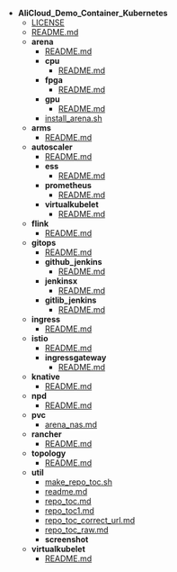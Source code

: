 - __AliCloud_Demo_Container_Kubernetes__
  - [LICENSE](LICENSE)
  - [README.md](README.md)
  - __arena__
    - [README.md](arena/README.md)
    - __cpu__
      - [README.md](arena/cpu/README.md)
    - __fpga__
      - [README.md](arena/fpga/README.md)
    - __gpu__
      - [README.md](arena/gpu/README.md)
    - [install_arena.sh](arena/install_arena.sh)
  - __arms__
    - [README.md](arms/README.md)
  - __autoscaler__
    - [README.md](autoscaler/README.md)
    - __ess__
      - [README.md](autoscaler/ess/README.md)
    - __prometheus__
      - [README.md](autoscaler/prometheus/README.md)
    - __virtualkubelet__
      - [README.md](autoscaler/virtualkubelet/README.md)
  - __flink__
    - [README.md](flink/README.md)
  - __gitops__
    - [README.md](gitops/README.md)
    - __github_jenkins__
      - [README.md](gitops/github_jenkins/README.md)
    - __jenkinsx__
      - [README.md](gitops/jenkinsx/README.md)
    - __gitlib_jenkins__
      - [README.md](gitops/gitlib_jenkins/README.md)
  - __ingress__
    - [README.md](ingress/README.md)
  - __istio__
    - [README.md](istio/README.md)
    - __ingressgateway__
      - [README.md](istio/ingressgateway/README.md)
  - __knative__
    - [README.md](knative/README.md)
  - __npd__
    - [README.md](npd/README.md)
  - __pvc__
    - [arena_nas.md](pvc/arena_nas.md)
  - __rancher__
    - [README.md](rancher/README.md)
  - __topology__
    - [README.md](topology/README.md)
  - __util__
    - [make_repo_toc.sh](util/make_repo_toc.sh)
    - [readme.md](util/readme.md)
    - [repo_toc.md](util/repo_toc.md)
    - [repo_toc1.md](util/repo_toc1.md)
    - [repo_toc_correct_url.md](util/repo_toc_correct_url.md)
    - [repo_toc_raw.md](util/repo_toc_raw.md)
    - __screenshot__
  - __virtualkubelet__
    - [README.md](virtualkubelet/README.md)


